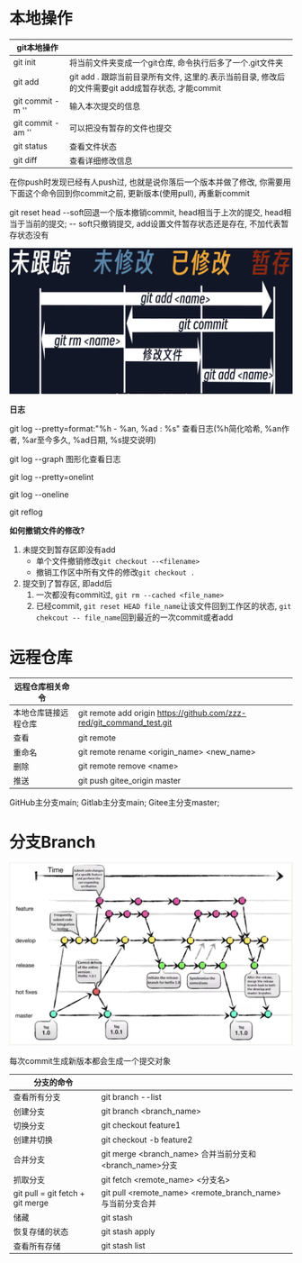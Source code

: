 # 本地操作

| git本地操作       |                                                              |
| ----------------- | ------------------------------------------------------------ |
| git init          | 将当前文件夹变成一个git仓库, 命令执行后多了一个.git文件夹    |
| git add           | git add . 跟踪当前目录所有文件, 这里的.表示当前目录,  修改后的文件需要git add成暂存状态, 才能commit |
| git commit -m ''  | 输入本次提交的信息                                           |
| git commit -am '' | 可以把没有暂存的文件也提交                                   |
| git status        | 查看文件状态                                                 |
| git diff          | 查看详细修改信息                                             |

在你push时发现已经有人push过, 也就是说你落后一个版本并做了修改, 你需要用下面这个命令回到你commit之前, 更新版本(使用pull), 再重新commit

git reset head --soft回退一个版本撤销commit, head相当于上次的提交, head相当于当前的提交; -- soft只撤销提交, add设置文件暂存状态还是存在, 不加代表暂存状态没有



<img src="./typora-user-images/image-20230713172116202.png" alt="image-20230713172116202" style="zoom:50%;" />

**日志**

git log --pretty=format:"%h - %an, %ad : %s" 查看日志(%h简化哈希, %an作者, %ar至今多久, %ad日期, %s提交说明)

git log --graph 图形化查看日志

git log --pretty=onelint

git log --oneline

git reflog



**如何撤销文件的修改?**

1. 未提交到暂存区即没有add
   - 单个文件撤销修改`git checkout --<filename>`
   - 撤销工作区中所有文件的修改`git checkout .`
2. 提交到了暂存区, 即add后
   1. 一次都没有commit过, `git rm --cached <file_name>`
   2. 已经commit, `git reset HEAD file_name`让该文件回到工作区的状态, `git chekcout -- file_name`回到最近的一次commit或者add



# 远程仓库

| 远程仓库相关命令     |                                                              |
| -------------------- | ------------------------------------------------------------ |
| 本地仓库链接远程仓库 | git remote add origin https://github.com/zzz-red/git_command_test.git |
| 查看                 | git remote                                                   |
| 重命名               | git remote rename <origin_name> <new_name>                   |
| 删除                 | git remote remove <name\>                                    |
| 推送                 | git push gitee_origin master                                 |

GitHub主分支main; Gitlab主分支main; Gitee主分支master; 



# 分支Branch

![image-20230713183736010](./typora-user-images/image-20230713183736010.png)

每次commit生成新版本都会生成一个提交对象

| 分支的命令                       |                                                            |
| -------------------------------- | ---------------------------------------------------------- |
| 查看所有分支                     | git branch --list                                          |
| 创建分支                         | git branch <branch_name>                                   |
| 切换分支                         | git checkout feature1                                      |
| 创建并切换                       | git checkout -b feature2                                   |
| 合并分支                         | git merge <branch_name> 合并当前分支和<branch_name>分支    |
| 抓取分支                         | git fetch <remote_name> <分支名>                           |
| git pull = git fetch + git merge | git pull <remote_name> <remote_branch_name> 与当前分支合并 |
| 储藏                             | git stash                                                  |
| 恢复存储的状态                   | git stash apply                                            |
| 查看所有存储                     | git stash list                                             |

 





